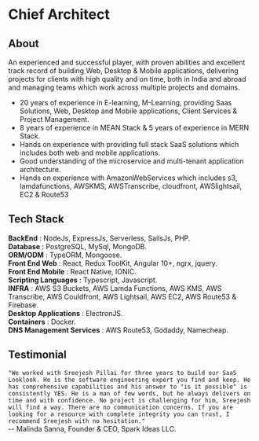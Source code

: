 # Chief Architect #
## About ##
An experienced and successful player, with proven abilities and excellent track record of building Web, Desktop & Mobile applications, delivering projects for clients with high quality and on time, both in India and abroad and managing teams which work across multiple projects and domains.<br/>
 * 20 years of experience in E-learning, M-Learning, providing Saas Solutions, Web, Desktop and Mobile applications, Client Services & Project Management. 
 * 8 years of experience in MEAN Stack & 5 years of experience in MERN Stack.
 * Hands on experience with providing full stack SaaS solutions which includes both web and mobile applications.
 * Good understanding of the microservice and multi-tenant application architecture.
 * Hands on experience with AmazonWebServices which includes s3, lamdafunctions, AWSKMS, AWSTranscribe, cloudfront, AWSlightsail, EC2 & Route53
## Tech Stack ##
**BackEnd** : NodeJs, ExpressJs, Serverless, SailsJs, PHP.<br/>
**Database** : PostgreSQL, MySql, MongoDB.<br/>
**ORM/ODM** : TypeORM, Mongoose.<br/>
**Front End Web** : React, Redux ToolKit, Angular 10+, ngrx, jquery.<br/>
**Front End Mobile** : React Native, IONIC.<br/>
**Scripting Languages** : Typescript, Javascript.<br/>
**INFRA** : AWS S3 Buckets, AWS Lamda Functions, AWS KMS, AWS Transcribe, AWS Couldfront, AWS Lightsail, AWS EC2, AWS Route53 & Firebase.<br/>
**Desktop Applications** : ElectronJS.<br/>
**Containers** : Docker.<br/>
**DNS Management Services** : AWS Route53, Godaddy, Namecheap.<br/>
## Testimonial ##
```"We worked with Sreejesh Pillai for three years to build our SaaS Looklook. He is the software engineering expert you find and keep. He has comprehensive capabilities and his answer to "is it possible" is consistently YES. He is a man of few words, but he always delivers on time and with confidence. No project is challenging for him, Sreejesh will find a way. There are no communication concerns. If you are looking for a resource with complete integrity you can trust, I recommend Sreejesh with no hesitation."```<br/>
                                  -- Malinda Sanna, Founder & CEO, Spark Ideas LLC.
